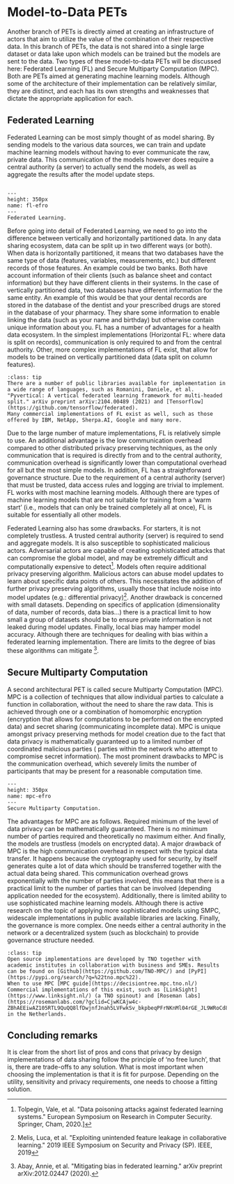 # Model-to-Data PETs

Another branch of PETs is directly aimed at creating an infrastructure of actors that aim to utilize the value of the combination of their respective data. In this branch of PETs, the data is not shared into a single large dataset or data lake upon which models can be trained but the models are sent to the data. Two types of these model-to-data PETs will be discussed here: Federated Learning (FL) and Secure Multiparty Computation (MPC). Both are PETs aimed at generating machine learning models. Although some of the architecture of their implementation can be relatively similar, they are distinct, and each has its own strengths and weaknesses that dictate the appropriate application for each. 

## Federated Learning
Federated Learning can be most simply thought of as model sharing. By sending models to the various data sources, we can train and update machine learning models without having to ever communicate the raw, private data. This communication of the models however does require a central authority (a server) to actually send the models, as well as aggregate the results after the model update steps.

```{figure} ./_static/img/fl_efro.png

---
height: 350px
name: fl-efro
---
Federated Learning.
```

Before going into detail of Federated Learning, we need to go into the difference between vertically and horizontally partitioned data. In any data sharing ecosystem, data can be split up in two different ways (or both). When data is horizontally partitioned, it means that two databases have the same type of data (features, variables, measurements, etc.) but different records of those features. An example could be two banks. Both have account information of their clients (such as balance sheet and contact information) but they have different clients in their systems. In the case of vertically partitioned data, two databases have different information for the same entity. An example of this would be that your dental records are stored in the database of the dentist and your prescribed drugs are stored in the database of your pharmacy. They share some information to enable linking the data (such as your name and birthday) but otherwise contain unique information about you.
FL has a number of advantages for a health data ecosystem. In the simplest implementations (Horizontal FL: where data is split on records), communication is only required to and from the central authority. Other, more complex implementations of FL exist, that allow for models to be trained on vertically partitioned data (data split on column features). 

```{admonition} Implementations
:class: tip
There are a number of public libraries available for implementation in a wide range of languages, such as Romanini, Daniele, et al. "Pyvertical: A vertical federated learning framework for multi-headed split." arXiv preprint arXiv:2104.00489 (2021) and [Tensorflow](https://github.com/tensorflow/federated).
Many commercial implementations of FL exist as well, such as those offered by IBM, NetApp, Sherpa.AI, Google and many more. 

```

Due to the large number of mature implementations, FL is relatively simple to use. An additional advantage is the low communication overhead compared to other distributed privacy preserving techniques, as the only communication that is required is directly from and to the central authority, communication overhead is significantly lower than computational overhead for all but the most simple models. 
In addition, FL has a straightforward governance structure. Due to the requirement of a central authority (server) that must be trusted, data access rules and logging are trivial to implement. 
FL works with most machine learning models. Although there are types of machine learning models that are not suitable for training from a ‘warm start’ (i.e., models that can only be trained completely all at once), FL is suitable for essentially all other models. 

Federated Learning also has some drawbacks. For starters, it is not completely trustless. A trusted central authority (server) is required to send and aggregate models. It is also susceptible to sophisticated malicious actors. Adversarial actors are capable of creating sophisticated attacks that can compromise the global model, and may be extremely difficult and computationally expensive to detect[^footnote1]. Models often require additional privacy preserving algorithm. Malicious actors can abuse model updates to learn about specific data points of others. This necessitates the addition of further privacy preserving algorithms, usually those that include noise into model updates (e.g.: differential privacy)[^footnote2].
Another drawback is concerned with small datasets. Depending on specifics of application (dimensionality of data, number of records, data bias...) there is a practical limit to how small a group of datasets should be to ensure private information is not leaked during model updates.
Finally, local bias may hamper model accuracy. Although there are techniques for dealing with bias within a federated learning implementation. There are limits to the degree of bias these algorithms can mitigate [^footnote3].

## Secure Multiparty Computation

A second architectural PET is called secure Multiparty Computation (MPC). MPC is a collection of techniques that allow individual parties to calculate a function in collaboration, without the need to share the raw data. This is achieved through one or a combination of homomorphic encryption (encryption that allows for computations to be performed on the encrypted data) and secret sharing (communicating incomplete data). MPC is unique amongst privacy preserving methods for model creation due to the fact that data privacy is mathematically guaranteed up to a limited number of coordinated malicious parties ( parties within the network who attempt to compromise secret information). The most prominent drawbacks to MPC is the communication overhead, which severely limits the number of participants that may be present for a reasonable computation time.

```{figure} ./_static/img/mpc_efro.png
---
height: 350px
name: mpc-efro
---
Secure Multiparty Computation.
```

The advantages for MPC are as follows. Required minimum of the level of data privacy can be mathematically guaranteed. There is no minimum number of parties required and theoretically no maximum either. And finally, the models are trustless (models on encrypted data). 
A major drawback of MPC is the high communication overhead in respect with the typical data transfer. It happens because the cryptography used for security, by itself generates quite a lot of data which should be transferred together with the actual data being shared. This communication overhead grows exponentially with the number of parties involved, this means that there is a practical limit to the number of parties that can be involved (depending application needed for the ecosystem). Additionally, there is limited ability to use sophisticated machine learning models. Although there is active research on the topic of applying more sophisticated models using SMPC, widescale implementations in public available libraries are lacking. Finally, the governance is more complex. One needs either a central authority in the network or a decentralized system (such as blockchain) to provide governance structure needed.


```{admonition} Implementations
:class: tip
Open source implementations are developed by TNO together with academic institutes in collaboration with business and SMEs. Results can be found on [Github](https://github.com/TNO-MPC/) and [PyPI](https://pypi.org/search/?q=%22tno.mpc%22).
When to use MPC [MPC guide](https://decisiontree.mpc.tno.nl/)
Commercial implementations of this exist, such as [LinkSight](https://www.linksight.nl/) (a TNO spinout) and [Roseman labs](https://rosemanlabs.com/?gclid=CjwKCAjw4c-ZBhAEEiwAZ105RTL9QuQQ8lfDwjnfJnah5LVFwkSv_bkpbeqPFrNKnMl04rGE_JL9WRoCd8EQAvD_BwE) in the Netherlands. 
```
## Concluding remarks
It is clear from the short list of pros and cons that privacy by design implementations of data sharing follow the principle of ‘no free lunch’, that is, there are trade-offs to any solution. What is most important when choosing the implementation is that it is fit for purpose. Depending on the utility, sensitivity and privacy requirements, one needs to choose a fitting solution. 


[^footnote1]:Tolpegin, Vale, et al. "Data poisoning attacks against federated learning systems." European Symposium on Research in Computer Security. Springer, Cham, 2020.]
[^footnote2]:Melis, Luca, et al. "Exploiting unintended feature leakage in collaborative learning." 2019 IEEE Symposium on Security and Privacy (SP). IEEE, 2019
[^footnote3]:Abay, Annie, et al. "Mitigating bias in federated learning." arXiv preprint arXiv:2012.02447 (2020).


 

